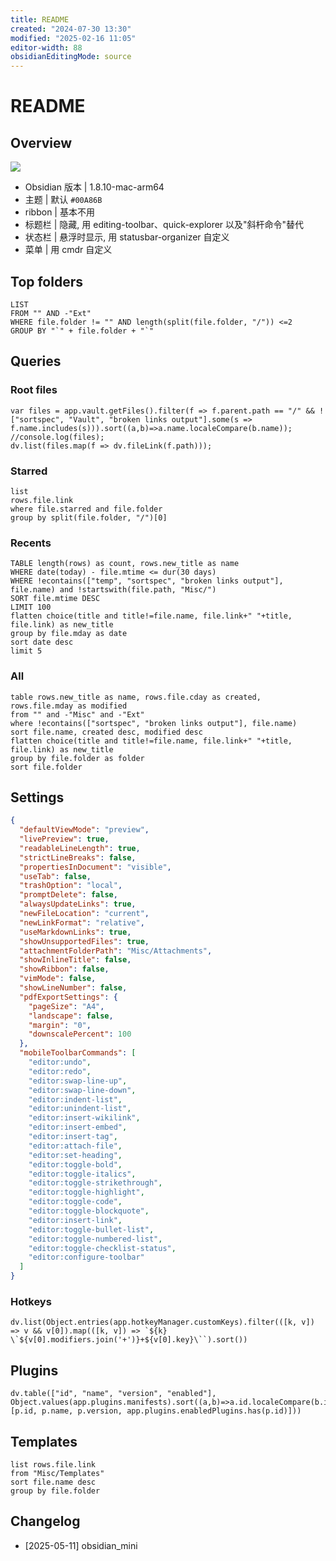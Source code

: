 ```yaml
---
title: README
created: "2024-07-30 13:30"
modified: "2025-02-16 11:05"
editor-width: 88
obsidianEditingMode: source
---
```


# README

## Overview

![](<Misc/Attachments/Images/Obsidian-20240908154942.png>)

- Obsidian 版本 | 1.8.10-mac-arm64
- 主题 | 默认 `#00A86B`
- ribbon | 基本不用
- 标题栏 | 隐藏, 用 editing-toolbar、quick-explorer 以及"斜杆命令"替代
- 状态栏 | 悬浮时显示, 用 statusbar-organizer 自定义
- 菜单 | 用 cmdr 自定义

## Top folders

```dataview
LIST
FROM "" AND -"Ext"
WHERE file.folder != "" AND length(split(file.folder, "/")) <=2
GROUP BY "`" + file.folder + "`"
```

## Queries

### Root files

```dataviewjs
var files = app.vault.getFiles().filter(f => f.parent.path == "/" && !["sortspec", "Vault", "broken links output"].some(s => f.name.includes(s))).sort((a,b)=>a.name.localeCompare(b.name));
//console.log(files);
dv.list(files.map(f => dv.fileLink(f.path)));
```

### Starred

```dataview
list
rows.file.link
where file.starred and file.folder
group by split(file.folder, "/")[0]
```

### Recents

```dataview
TABLE length(rows) as count, rows.new_title as name
WHERE date(today) - file.mtime <= dur(30 days)
WHERE !econtains(["temp", "sortspec", "broken links output"], file.name) and !startswith(file.path, "Misc/")
SORT file.mtime DESC
LIMIT 100
flatten choice(title and title!=file.name, file.link+" "+title, file.link) as new_title
group by file.mday as date
sort date desc
limit 5
```

### All

```dataview
table rows.new_title as name, rows.file.cday as created, rows.file.mday as modified
from "" and -"Misc" and -"Ext"
where !econtains(["sortspec", "broken links output"], file.name)
sort file.name, created desc, modified desc
flatten choice(title and title!=file.name, file.link+" "+title, file.link) as new_title
group by file.folder as folder
sort file.folder
```

## Settings

```json
{
  "defaultViewMode": "preview",
  "livePreview": true,
  "readableLineLength": true,
  "strictLineBreaks": false,
  "propertiesInDocument": "visible",
  "useTab": false,
  "trashOption": "local",
  "promptDelete": false,
  "alwaysUpdateLinks": true,
  "newFileLocation": "current",
  "newLinkFormat": "relative",
  "useMarkdownLinks": true,
  "showUnsupportedFiles": true,
  "attachmentFolderPath": "Misc/Attachments",
  "showInlineTitle": false,
  "showRibbon": false,
  "vimMode": false,
  "showLineNumber": false,
  "pdfExportSettings": {
    "pageSize": "A4",
    "landscape": false,
    "margin": "0",
    "downscalePercent": 100
  },
  "mobileToolbarCommands": [
    "editor:undo",
    "editor:redo",
    "editor:swap-line-up",
    "editor:swap-line-down",
    "editor:indent-list",
    "editor:unindent-list",
    "editor:insert-wikilink",
    "editor:insert-embed",
    "editor:insert-tag",
    "editor:attach-file",
    "editor:set-heading",
    "editor:toggle-bold",
    "editor:toggle-italics",
    "editor:toggle-strikethrough",
    "editor:toggle-highlight",
    "editor:toggle-code",
    "editor:toggle-blockquote",
    "editor:insert-link",
    "editor:toggle-bullet-list",
    "editor:toggle-numbered-list",
    "editor:toggle-checklist-status",
    "editor:configure-toolbar"
  ]
}
```

### Hotkeys

```dataviewjs
dv.list(Object.entries(app.hotkeyManager.customKeys).filter(([k, v]) => v && v[0]).map(([k, v]) => `${k} \`${v[0].modifiers.join('+')}+${v[0].key}\``).sort())
```

## Plugins

```dataviewjs
dv.table(["id", "name", "version", "enabled"], Object.values(app.plugins.manifests).sort((a,b)=>a.id.localeCompare(b.id)).map(p=>[p.id, p.name, p.version, app.plugins.enabledPlugins.has(p.id)]))
```

## Templates

```dataview
list rows.file.link
from "Misc/Templates"
sort file.name desc
group by file.folder
```

## Changelog

- [2025-05-11] obsidian_mini